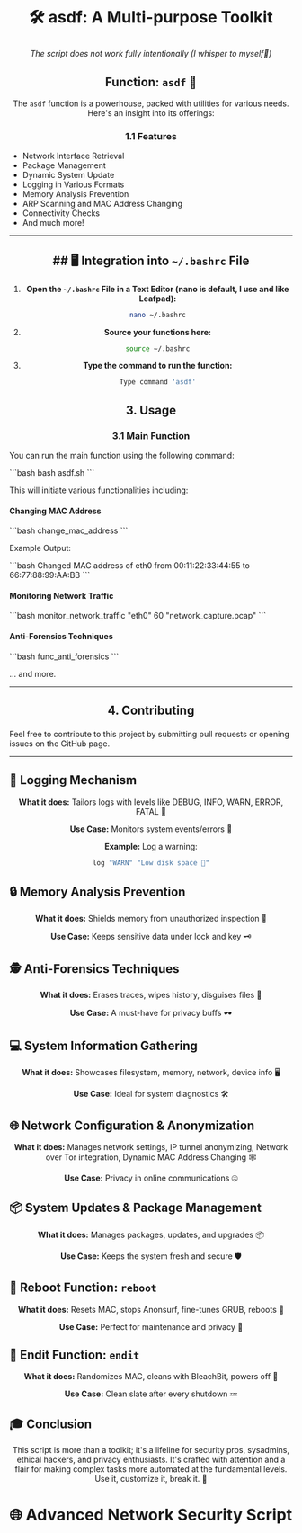 
# <p align="center">🛠️ asdf: A Multi-purpose Toolkit</p>
<div align="center">

_The script does not work fully intentionally (I whisper to myself🥴)_

## Function: `asdf` 🧰

The `asdf` function is a powerhouse, packed with utilities for various needs. Here's an insight into its offerings:
</div>

### <p align="center">1.1 Features</p>

- Network Interface Retrieval
- Package Management
- Dynamic System Update
- Logging in Various Formats
- Memory Analysis Prevention
- ARP Scanning and MAC Address Changing
- Connectivity Checks
- And much more!

---


## <p align="center">## 🖥️ Integration into `~/.bashrc` File</p>
<div align="center">

1. **Open the `~/.bashrc` File in a Text Editor (nano is default, I use and like Leafpad):**
   ```bash
   nano ~/.bashrc
   ```

2. **Source your functions here:**
   ```bash
   source ~/.bashrc
   ```

3. **Type the command to run the function:**
   ```bash
   Type command 'asdf'
   ```

</div>

## <p align="center">3. Usage</p>

### <p align="center">3.1 Main Function</p>

You can run the main function using the following command:

\`\`\`bash
bash asdf.sh
\`\`\`

This will initiate various functionalities including:

#### Changing MAC Address

\`\`\`bash
change_mac_address
\`\`\`

Example Output:

\`\`\`bash
Changed MAC address of eth0 from 00:11:22:33:44:55 to 66:77:88:99:AA:BB
\`\`\`

#### Monitoring Network Traffic

\`\`\`bash
monitor_network_traffic "eth0" 60 "network_capture.pcap"
\`\`\`

#### Anti-Forensics Techniques

\`\`\`bash
func_anti_forensics
\`\`\`

... and more.

---

## <p align="center">4. Contributing</p>

Feel free to contribute to this project by submitting pull requests or opening issues on the GitHub page.

---


## 📝 Logging Mechanism
<div align="center">

**What it does:** Tailors logs with levels like DEBUG, INFO, WARN, ERROR, FATAL 📜

**Use Case:** Monitors system events/errors 🔎

**Example:** Log a warning:
  ```bash
  log "WARN" "Low disk space 🚨"
  ```

</div>

## 🔒 Memory Analysis Prevention
<div align="center">

**What it does:** Shields memory from unauthorized inspection 🔐

**Use Case:** Keeps sensitive data under lock and key 🗝️

</div>

## 🕵️ Anti-Forensics Techniques
<div align="center">

**What it does:** Erases traces, wipes history, disguises files 🧹

**Use Case:** A must-have for privacy buffs 🕶️

</div>

## 💻 System Information Gathering
<div align="center">

**What it does:** Showcases filesystem, memory, network, device info 🖥️

**Use Case:** Ideal for system diagnostics 🛠️

</div>

## 🌐 Network Configuration & Anonymization
<div align="center">

**What it does:** Manages network settings, IP tunnel anonymizing, Network over Tor integration, Dynamic MAC Address Changing 🕸️

**Use Case:** Privacy in online communications 🤐

</div>

## 📦 System Updates & Package Management
<div align="center">

**What it does:** Manages packages, updates, and upgrades 📦

**Use Case:** Keeps the system fresh and secure 🛡️

</div>

## 🔄 Reboot Function: `reboot`
<div align="center">

**What it does:** Resets MAC, stops Anonsurf, fine-tunes GRUB, reboots 🔄

**Use Case:** Perfect for maintenance and privacy 🧽

</div>

## 🛑 Endit Function: `endit`
<div align="center">

**What it does:** Randomizes MAC, cleans with BleachBit, powers off 🚫

**Use Case:** Clean slate after every shutdown 💤

</div>

## 🎓 Conclusion
<div align="center">

This script is more than a toolkit; it's a lifeline for security pros, sysadmins, ethical hackers, and privacy enthusiasts. It's crafted with attention and a flair for making complex tasks more automated at the fundamental levels. Use it, customize it, break it. 🚀

</div>

# 🌐 Advanced Network Security Script
